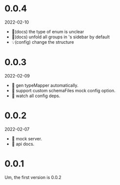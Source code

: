 # 0.0.4

2022-02-10

- 🐛(docs) the type of enum is unclear
- 🎸(docs) unfold all groups in 's sidebar by default
- 💡(config) change the structure

# 0.0.3

2022-02-09

- 🎸 gen typeMapper automatically.
- 🎸 support custom schemaFiles mock config option.
- 🎸 watch all config deps.

# 0.0.2

2022-02-07

- 🎸 mock server.
- 🎸 api docs.

# 0.0.1

Um, the first version is 0.0.2
